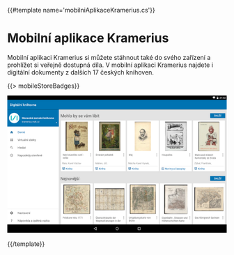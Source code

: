 {{#template name='mobilniAplikaceKramerius.cs'}}

# Mobilní aplikace Kramerius
 
 Mobilní aplikaci Kramerius si můžete stáhnout také do svého zařízení a prohlížet si veřejně
 dostupná díla. V mobilní aplikaci Kramerius najdete i digitální dokumenty z dalších 17 českých knihoven.
 
 {{> mobileStoreBadges}}
 
 ![](/images/help/pujceniTabletu/krameriusAndroid.png)

{{/template}}